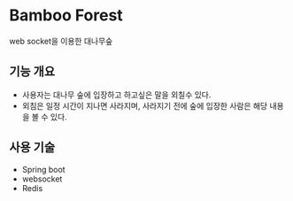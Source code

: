 # Bamboo Forest

web socket을 이용한  대나무숲



## 기능 개요

- 사용자는 대나무 숲에 입장하고 하고싶은 말을 외칠수 있다.
- 외침은 일정 시간이 지나면 사라지며, 사라지기 전에 숲에 입장한 사람은 해당 내용을 볼 수 있다.



## 사용 기술

- Spring boot
- websocket
- Redis

